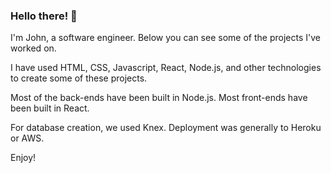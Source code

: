 ### Hello there! 👋

I'm John, a software engineer. Below you can see some of the projects I've worked on. 

I have used HTML, CSS, Javascript, React, Node.js, and other technologies to create some of these projects. 

Most of the back-ends have been built in Node.js. Most front-ends have been built in React. 

For database creation, we used Knex. Deployment was generally to Heroku or AWS.

Enjoy!

<!--
**digitalmachines/digitalmachines** is a ✨ _special_ ✨ repository because its `README.md` (this file) appears on your GitHub profile.

Here are some ideas to get you started:

- 🔭 I’m currently working on ...
- 🌱 I’m currently learning ...
- 👯 I’m looking to collaborate on ...
- 🤔 I’m looking for help with ...
- 💬 Ask me about ...
- 📫 How to reach me: ...
- 😄 Pronouns: ...
- ⚡ Fun fact: ...
-->
